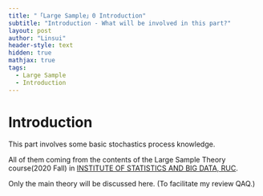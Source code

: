 ```yaml
---
title: "「Large Sample」0 Introduction"
subtitle: "Introduction - What will be involved in this part?"
layout: post
author: "Linsui"
header-style: text
hidden: true
mathjax: true
tags:
  - Large Sample
  - Introduction
---
```


# Introduction

This part involves some basic stochastics process knowledge. 

All of them coming from the contents of the Large Sample Theory course(2020 Fall) in [INSTITUTE OF STATISTICS AND BIG DATA, RUC](http://isbd.ruc.edu.cn/).

Only the main theory will be discussed here. (To facilitate my review QAQ.)